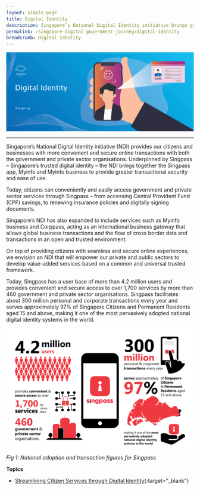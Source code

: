 ```yaml
---
layout: simple-page
title: Digital Identity
description: Singapore’s National Digital Identity initiative brings greater convenience and safety to citizens and businesses when transacting with the government and the private sector.
permalink: /singapore-digital-government-journey/digital-identity
breadcrumb: Digital Identity
---
```


![Digital Identity](/images/digital-transformation/Digital-identity-header-banner.png)

---

Singapore’s National Digital Identity initiative (NDI) provides our citizens and businesses with more convenient and secure online transactions with both the government and private sector organisations. Underpinned by Singpass – Singapore’s trusted digital identity – the NDI brings together the Singpass app, Myinfo and Myinfo business to provide greater transactional security and ease of use.

Today, citizens can conveniently and easily access government and private sector services through Singpass – from accessing Central Provident Fund (CPF) savings, to renewing insurance policies and digitally signing documents. 

Singapore’s NDI has also expanded to include services such as Myinfo business and Corppass, acting as an international business gateway that allows global business transactions and the flow of cross border data and transactions in an open and trusted environment. 

On top of providing citizens with seamless and secure online experiences, we envision an NDI that will empower our private and public sectors to develop value-added services based on a common and universal trusted framework.

Today, Singpass has a user base of more than 4.2 million users and provides convenient and secure access to over 1,700 services by more than 460 government and private sector organisations. Singpass facilitates about 300 million personal and corporate transactions every year and serves approximately 97% of Singapore Citizens and Permanent Residents aged 15 and above, making it one of the most pervasively adopted national digital identity systems in the world.

![Fig 1: National adoption and transaction figures for Singpass](/images/digital-transformation/singpass-infographic.png)*Fig 1: National adoption and transaction figures for Singpass*

**Topics**
- [Streamlining Citizen Services through Digital Identity](https://www.tech.gov.sg/singapore-digital-government-journey/digital-identity/streamlining-citizen-services-through-digital-identity){:target="_blank"}
